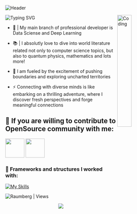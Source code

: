 ![Header](https://capsule-render.vercel.app/api?type=waving&amp;color=gradient&amp;text=Hello%20and%20welcome!&amp;height=100&amp;section=header)

<img src="https://readme-typing-svg.herokuapp.com?font=JetBrainsMono+Nerd+Font&pause=1000&center=true&random=false&width=600&lines=I+am+an+IT+specialist+based+in+Russia." alt="Typing SVG" />
  
<img align="right" alt="Coding" width="30%" src="https://raw.githubusercontent.com/anathayna/anathayna/master/assets/bmo.gif" alt="bmo dancing"/>

- 🔭 | My main branch of professional developer is Data Sciense and Deep Learning

- 📚 | I absolutly love to dive into world literature related not only to computer science topics, but also to quantum physics, mathematics and lots more!

- 🚀 I am fueled by the excitement of pushing boundaries and exploring uncharted territories

- ⚡ Connecting with diverse minds is like embarking on a thrilling adventure, where I discover fresh perspectives and forge meaningful connections

<h2 color="#ffd163">📡 If you are willing to contribute to OpenSource community with me:</h2>

<p align="left" >
<a href="https://t.me/raumberg" target="_blank" rel="noreferrer"><img src="https://cdn-icons-png.flaticon.com/512/2111/2111646.png" height="60" width="60"></a>
<a href="https://discordapp.com/users/416312981270429696" target="_blank" rel="noreferrer"><img src="https://cdn-icons-png.flaticon.com/512/3670/3670157.png" height="60" width="60"></a>

### 🧰 Frameworks and structures I worked with:

[![My Skills](https://skillicons.dev/icons?i=arch,bash,docker,kubernetes,git,linux,neovim,py,pytorch,rust,tensorflow,vscode)](https://skillicons.dev)


<p align="left"> <img src="https://komarev.com/ghpvc/?username=Raumberg&label=Profile%20views&color=0e75b6&style=flat" alt="Raumberg | Views" /> </p>
<p align="center">
  <img src="https://capsule-render.vercel.app/api?type=waving&color=gradient&height=100&section=footer"/>
</p>
